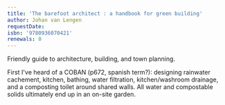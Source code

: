 ```yaml
---
title: 'The barefoot architect : a handbook for green building'
author: Johan van Lengen
requestDate: 
isbn: '9780936070421'
renewals: 0
---
```


Friendly guide to architecture, building, and town planning.

First I've heard of a COBAN (p672, spanish term?): designing rainwater
cachement, kitchen, bathing, water filtration, kitchen/washroom
drainage, and a composting toilet around shared walls. All water and
compostable solids ultimately end up in an on-site garden.
